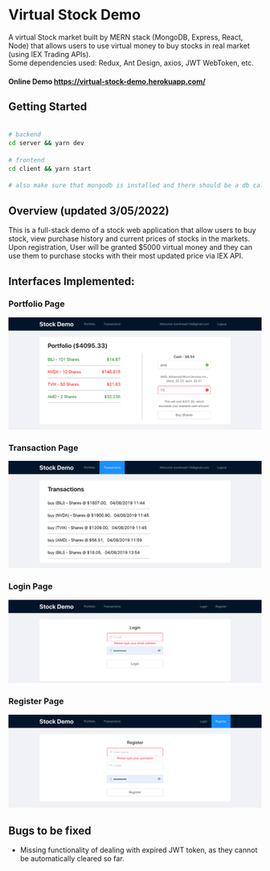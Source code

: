 # Virtual Stock Demo

A virtual Stock market built by MERN stack (MongoDB, Express, React, Node) that allows users to use virtual money to buy stocks in real market (using IEX Trading APIs).<br>
Some dependencies used: Redux, Ant Design, axios, JWT WebToken, etc.

#### Online Demo https://virtual-stock-demo.herokuapp.com/

## Getting Started
```bash

# backend
cd server && yarn dev

# frontend
cd client && yarn start

# also make sure that mongodb is installed and there should be a db called ttp-test

```

## Overview (updated 3/05/2022)

This is a full-stack demo of a stock web application that allow users to buy stock, view purchase history and current prices of stocks in the markets. Upon registration, User will be granted $5000 virtual money and they can use them to purchase stocks with their most updated price via IEX API.

## Interfaces Implemented:

### Portfolio Page
![portfolio](https://github.com/ThisZW/virtual-stock-demo/blob/master/assets/portfolio.png)

### Transaction Page
![Transactions](https://github.com/ThisZW/virtual-stock-demo/blob/master/assets/transactions.png)

### Login Page
![Login](https://github.com/ThisZW/virtual-stock-demo/blob/master/assets/login.png)

### Register Page
![Register](https://github.com/ThisZW/virtual-stock-demo/blob/master/assets/register.png)

## Bugs to be fixed
 - Missing functionality of dealing with expired JWT token, as they cannot be automatically cleared so far.
